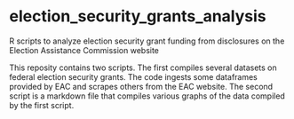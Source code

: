 # election_security_grants_analysis
R scripts to analyze election security grant funding from disclosures on the Election Assistance Commission website

This reposity contains two scripts. The first compiles several datasets on federal election security grants.  The code ingests some dataframes provided by EAC and scrapes others from the EAC website. The second script is a markdown file that compiles various graphs of the data compiled by the first script.
